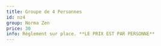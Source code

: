 ```yaml
---
title: Groupe de 4 Personnes
id: nz4
group: Norma Zen
price: 30
info: Règlement sur place. **LE PRIX EST PAR PERSONNE**
---
```

